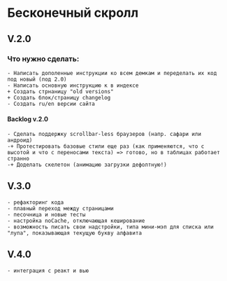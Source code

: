 # Бесконечный скролл

## V.2.0

### Что нужно сделать:
    - Написать дополенные инструкции ко всем демкам и переделать их код под новый (под 2.0)
    - Написать основную инструкцию к в индексе
    + Создать стрнаницу "old versions"
    + Создать блок/страницу changelog
    - Создать ru/en версии сайта

#### Backlog v.2.0
    - Сделать поддержку scrollbar-less браузеров (напр. сафари или андроид)
    -+ Протестировать базовые стили еще раз (как применяются, что с высотой и что с переносами текста) => готово, но в таблицах работает странно
    -+ Доделать скелетон (анимацию загрузки дефолтную!)

## V.3.0
    - рефакторинг кода
    - плавный переход между страницами
    - песочница и новые тесты
    - настройка noCache, отключающая кеширование
    - возможность писать свои надстройки, типа мини-мэп для списка или "лупа", показывающая текущую букву алфавита



## V.4.0
    - интеграция с реакт и вью
